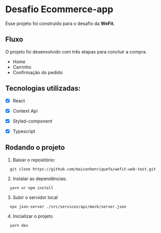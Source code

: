 # Desafio Ecommerce-app

Esse projeto foi construído para o desafio da **WeFit**. 

## Fluxo

O projeto foi desenvolvido com três etapas para concluir a compra.
- Home
- Carrinho
- Confirmação do pedido

## Tecnologias utilizadas:
- [x] React
- [x] Context Api
- [x] Styled-component
- [x] Typescript


## Rodando o projeto

1. Baixar o repositório:
```
  git clone https://github.com/maiconhenriquefa/wefit-web-test.git
```
2. Instalar as dependências:
```
  yarn or npm install
```
3. Subir o servidor local
```
  npx json-server ./src/services/api/mock/server.json
```
4. Inicializar o projeto
```
  yarn dev
```
